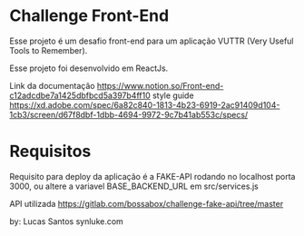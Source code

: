 # Challenge Front-End

Esse projeto é um desafio front-end para um aplicação VUTTR (Very Useful Tools to Remember).

Esse projeto foi desenvolvido em ReactJs.


Link da documentação https://www.notion.so/Front-end-c12adcdbe7a1425dbfbcd5a397b4ff10
style guide https://xd.adobe.com/spec/6a82c840-1813-4b23-6919-2ac91409d104-1cb3/screen/d67f8dbf-1dbb-4694-9972-9c7b41ab553c/specs/

# Requisitos
Requisito para deploy da aplicação é a FAKE-API rodando no localhost porta 3000, ou altere a variavel BASE_BACKEND_URL em src/services.js

API utilizada
https://gitlab.com/bossabox/challenge-fake-api/tree/master



by: Lucas Santos
synluke.com
